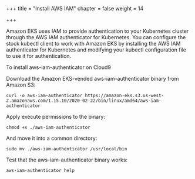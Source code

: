+++
title = "Install AWS IAM"
chapter = false
weight = 14

+++

Amazon EKS uses IAM to provide authentication to your Kubernetes cluster through the AWS IAM authenticator for Kubernetes. You can configure the stock kubectl client to work with Amazon EKS by installing the AWS IAM authenticator for Kubernetes and modifying your kubectl configuration file to use it for authentication. 

To install aws-iam-authenticator on Cloud9

Download the Amazon EKS-vended aws-iam-authenticator binary from Amazon S3: 

```
curl -o aws-iam-authenticator https://amazon-eks.s3.us-west-2.amazonaws.com/1.15.10/2020-02-22/bin/linux/amd64/aws-iam-authenticator
```

Apply execute permissions to the binary:

```
chmod +x ./aws-iam-authenticator
```

And move it into a common directory:

```
sudo mv ./aws-iam-authenticator /usr/local/bin
```

Test that the aws-iam-authenticator binary works:

```
aws-iam-authenticator help
```
